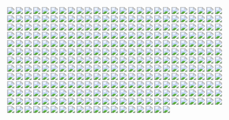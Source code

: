 <img src='./Picture-Directory/56 - 1WjgBCo.jpg'>
<img src='./Picture-Directory/22 - lzDIgxy.jpg'>
<img src='./Picture-Directory/13 - 00ETUwD.jpg'>
<img src='./Picture-Directory/06 - WfZV0QW.jpg'>
<img src='./Picture-Directory/02 - G4xUAWx.jpg'>
<img src='./Picture-Directory/21 - vqpeClQ.jpg'>
<img src='./Picture-Directory/18 - 1PbaG5n.jpg'>
<img src='./Picture-Directory/26 - rtQB4zT.jpg'>
<img src='./Picture-Directory/hakuna001_by_pixelkitties-d9z01iz.png'>
<img src='./Picture-Directory/simon-liechti-boba-fett-01-small.jpg'>
<img src='./Picture-Directory/48 - eOVQrAn.jpg'>
<img src='./Picture-Directory/59 - idPWYku.jpg'>
<img src='./Picture-Directory/15 - qeOec8I.jpg'>
<img src='./Picture-Directory/34 - uzQaKy4.jpg'>
<img src='./Picture-Directory/04 - m2syxyy.jpg'>
<img src='./Picture-Directory/gvqjtcV.jpg'>
<img src='./Picture-Directory/darthmaul_web_by_qissus-da27ds6.jpg'>
<img src='./Picture-Directory/5 - The Empire Strikes Back.jpg'>
<img src='./Picture-Directory/39 - EeSHQTE.jpg'>
<img src='./Picture-Directory/59 - 4ESbWh4.jpg'>
<img src='./Picture-Directory/the_force_awakens_by_cylonka-d9lfomf.jpg'>
<img src='./Picture-Directory/23 - ckcK4Tj.jpg'>
<img src='./Picture-Directory/1seHTdr.jpg'>
<img src='./Picture-Directory/16 - OoTEqcB.jpg'>
<img src='./Picture-Directory/35 - qb6jXXm.jpg'>
<img src='./Picture-Directory/55 - bWozweg.jpg'>
<img src='./Picture-Directory/darth_maul__ravager__by_soulstryder210-d9tgsk5.jpg'>
<img src='./Picture-Directory/09 - ncXoqup.jpg'>
<img src='./Picture-Directory/38 - oy3akqm.jpg'>
<img src='./Picture-Directory/62 - p2p8vkW.jpg'>
<img src='./Picture-Directory/70e43775e50767efe220b50bbe5de195-d3jmfsu.jpg'>
<img src='./Picture-Directory/57 - i7ij3KF.jpg'>
<img src='./Picture-Directory/66 - TIE Fighter.jpg'>
<img src='./Picture-Directory/74 - pfNBa6m.jpg'>
<img src='./Picture-Directory/20 - pRESzRv.jpg'>
<img src='./Picture-Directory/22 - uv2TuK0.jpg'>
<img src='./Picture-Directory/10 - rN3KVr7.jpg'>
<img src='./Picture-Directory/56 - JLBsdbi.jpg'>
<img src='./Picture-Directory/10 - 6fKpkXB.jpg'>
<img src='./Picture-Directory/afGiCjX.jpg'>
<img src='./Picture-Directory/13 - GdwwIo2.jpg'>
<img src='./Picture-Directory/43 - hQpcaFU.jpg'>
<img src='./Picture-Directory/01 - M6I1Q95.jpg'>
<img src='./Picture-Directory/56 - XGDPZCa.jpg'>
<img src='./Picture-Directory/2 - Attack of the Clones.jpg'>
<img src='./Picture-Directory/67 - fatjdtc.jpg'>
<img src='./Picture-Directory/pCrsRmm.jpg'>
<img src='./Picture-Directory/Wpi1OfW.png'>
<img src='./Picture-Directory/67 - fcR9rxY.jpg'>
<img src='./Picture-Directory/mz1HITu.jpg'>
<img src='./Picture-Directory/4 - A New Hope.jpg'>
<img src='./Picture-Directory/72 - 6ueeHFC.jpg'>
<img src='./Picture-Directory/04 - gNLvKfg.jpg'>
<img src='./Picture-Directory/christian-waggoner-2016-05-14-20-27-52.jpg'>
<img src='./Picture-Directory/42 - s7VVQdI.jpg'>
<img src='./Picture-Directory/Ch8qdxRW0AA0K4v.jpg'>
<img src='./Picture-Directory/juan-martin-wallpaper.jpg'>
<img src='./Picture-Directory/14 - fbXU43D.jpg'>
<img src='./Picture-Directory/51 - LZI0bUC.jpg'>
<img src='./Picture-Directory/57 - t7gC1bh.jpg'>
<img src='./Picture-Directory/sq8m6GH.jpg'>
<img src='./Picture-Directory/star_wars__generations_by_daekazu-d9pke9v.jpg'>
<img src='./Picture-Directory/the_inquisitor_by_darthtemoc-d81hefq.jpg'>
<img src='./Picture-Directory/60 - zMNNDV3.jpg'>
<img src='./Picture-Directory/44 - mIXRwa8.jpg'>
<img src='./Picture-Directory/52 - 7baA4eW.jpg'>
<img src='./Picture-Directory/47 - gv8Rahg.jpg'>
<img src='./Picture-Directory/11 - LkLgpha.jpg'>
<img src='./Picture-Directory/51 - 1Jv8JNV.jpg'>
<img src='./Picture-Directory/20 - YcfwNBV.jpg'>
<img src='./Picture-Directory/02 - CQG5FKx.jpg'>
<img src='./Picture-Directory/32 - XUTBivf.jpg'>
<img src='./Picture-Directory/06 - y3x5ATp.png'>
<img src='./Picture-Directory/44 - fhzHbf0.jpg'>
<img src='./Picture-Directory/15 - UTcsNQO.jpg'>
<img src='./Picture-Directory/36 - M4exYUR.jpg'>
<img src='./Picture-Directory/11 - pXSe9Xa.jpg'>
<img src='./Picture-Directory/58 - ICVMVrl.jpg'>
<img src='./Picture-Directory/star_wars___the_pursuit_by_graphix17-d9w1jqm.png'>
<img src='./Picture-Directory/68 - k70Dlp4.jpg'>
<img src='./Picture-Directory/maul_wip_by_uncannyknack-d9xrjkz.jpg'>
<img src='./Picture-Directory/15 - GmN0Cq4.jpg'>
<img src='./Picture-Directory/kevin-mckenna-shadow-of-the-master.jpg'>
<img src='./Picture-Directory/cristi-balanescu-cristib-nexusofpower.jpg'>
<img src='./Picture-Directory/57 - 86LzSgt.jpg'>
<img src='./Picture-Directory/48 - 2L9Klwe.jpg'>
<img src='./Picture-Directory/07 - UtEQQdy.jpg'>
<img src='./Picture-Directory/18 - P7ULTkU.jpg'>
<img src='./Picture-Directory/74 - Y669oN0.jpg'>
<img src='./Picture-Directory/16 - e8I351w.jpg'>
<img src='./Picture-Directory/50 - Ve3WYUj.jpg'>
<img src='./Picture-Directory/48 - iO5U6gm.jpg'>
<img src='./Picture-Directory/clone_wars_by_papayoufr-d49mq85.jpg'>
<img src='./Picture-Directory/18 - 7HVSQuN.jpg'>
<img src='./Picture-Directory/49 - h4kJlT2.jpg'>
<img src='./Picture-Directory/39 - JDJMMM2.jpg'>
<img src='./Picture-Directory/05 - dbQGQ0L.jpg'>
<img src='./Picture-Directory/33 - kzqyxJK.jpg'>
<img src='./Picture-Directory/D5friaT.jpg'>
<img src='./Picture-Directory/71 - YSEi38m.jpg'>
<img src='./Picture-Directory/41 - mFvGh0O.png'>
<img src='./Picture-Directory/vlINW4Z.jpg'>
<img src='./Picture-Directory/11 - IPvlegE.jpg'>
<img src='./Picture-Directory/29 - UVdF8nt.jpg'>
<img src='./Picture-Directory/63 - sg09hzg.jpg'>
<img src='./Picture-Directory/61 - mddYFHW.jpg'>
<img src='./Picture-Directory/31 - yOXR9Sc.jpg'>
<img src='./Picture-Directory/1 - The Phantom Menace.jpg'>
<img src='./Picture-Directory/episode_viii_luke_by_800poundproductions-da1gt94.jpg'>
<img src='./Picture-Directory/38 - n0t9NJ5.jpg'>
<img src='./Picture-Directory/05 - n0Xm4lg.jpg'>
<img src='./Picture-Directory/NSaXUS6.png'>
<img src='./Picture-Directory/47 - 6HNlRpV.jpg'>
<img src='./Picture-Directory/66 - ys8WAjI.jpg'>
<img src='./Picture-Directory/10 - 6nOEYTR.jpg'>
<img src='./Picture-Directory/39 - Wy8sX8L.jpg'>
<img src='./Picture-Directory/17 - 1iTMzyJ.jpg'>
<img src='./Picture-Directory/51 - jZyHKRg.jpg'>
<img src='./Picture-Directory/alfonso-pardo-martinez-sw-portrait01-low.jpg'>
<img src='./Picture-Directory/53 - MOwYpDe.jpg'>
<img src='./Picture-Directory/josh-robinson-maythe4thbwithyou.jpg'>
<img src='./Picture-Directory/76 - 1qBIY0F.jpg'>
<img src='./Picture-Directory/18 - UvGUfOr.jpg'>
<img src='./Picture-Directory/60 - 7BHZhlA.jpg'>
<img src='./Picture-Directory/40 - 1jiayvm.jpg'>
<img src='./Picture-Directory/53 - uk4GMmi.jpg'>
<img src='./Picture-Directory/12 - dyFjAeV.jpg'>
<img src='./Picture-Directory/22 - LGIdNZq.jpg'>
<img src='./Picture-Directory/36 - JoDQ1Nb.jpg'>
<img src='./Picture-Directory/37 - hvHtMdL.jpg'>
<img src='./Picture-Directory/captain_rex_by_robert_shane-d879q6l (1).jpg'>
<img src='./Picture-Directory/73 - 8QeKdsq.jpg'>
<img src='./Picture-Directory/03 - sFnCpS1.jpg'>
<img src='./Picture-Directory/LeIdVyp.jpg'>
<img src='./Picture-Directory/53 - vlozy0c.jpg'>
<img src='./Picture-Directory/01 - MmbqRrT.jpg'>
<img src='./Picture-Directory/29 - fmq9bBJ.jpg'>
<img src='./Picture-Directory/24 - tcD9kwI.jpg'>
<img src='./Picture-Directory/cda20e449b0f3fd63035d1ee35a2b4cb-d9tff62.jpg'>
<img src='./Picture-Directory/crystal-sully-revengebycrystalsully.jpg'>
<img src='./Picture-Directory/25 - pH9Q41q.jpg'>
<img src='./Picture-Directory/20 - SQ60M8u.jpg'>
<img src='./Picture-Directory/3 - Revenge of the Sith.jpg'>
<img src='./Picture-Directory/46 - Zimt2pf.jpg'>
<img src='./Picture-Directory/48 - LApxo7k.jpg'>
<img src='./Picture-Directory/02 - dqfOSJD.jpg'>
<img src='./Picture-Directory/43 - 7QSAagN.jpg'>
<img src='./Picture-Directory/cecilia-g-f-darthrevan.jpg'>
<img src='./Picture-Directory/pm2Lozd.jpg'>
<img src='./Picture-Directory/23 - FDuhex0.jpg'>
<img src='./Picture-Directory/09 - 0qLxdbp.jpg'>
<img src='./Picture-Directory/45 - 1oVCMSB.jpg'>
<img src='./Picture-Directory/62 - XZh3SUC.jpg'>
<img src='./Picture-Directory/30 - TTGIcoM.jpg'>
<img src='./Picture-Directory/08 - MRSwNfi.jpg'>
<img src='./Picture-Directory/star+wars+through+the+wreckage.jpg'>
<img src='./Picture-Directory/41 - DvUSbYd.jpg'>
<img src='./Picture-Directory/29 - qPvfQ3a.jpg'>
<img src='./Picture-Directory/5Z84DKN.jpg'>
<img src='./Picture-Directory/RzSQPS6.jpg'>
<img src='./Picture-Directory/32 - RsoqZar.jpg'>
<img src='./Picture-Directory/13 - XqmV1MJ.jpg'>
<img src='./Picture-Directory/49 - XjLs9Ec.jpg'>
<img src='./Picture-Directory/vadersplat_by_deviantapplestudios-d9550f8.jpg'>
<img src='./Picture-Directory/36 - 82HbYlp.jpg'>
<img src='./Picture-Directory/ancient_order_by_adamburn-d9ku80b.jpg'>
<img src='./Picture-Directory/07 - NRJgAIo.jpg'>
<img src='./Picture-Directory/rodrigo-galdino-1.jpg'>
<img src='./Picture-Directory/41 - h6CUpb6.jpg'>
<img src='./Picture-Directory/03 - cWinFdO.jpg'>
<img src='./Picture-Directory/40 - WCSxRjx.jpg'>
<img src='./Picture-Directory/26 - v3cZNQf.jpg'>
<img src='./Picture-Directory/38 - KeT5KrI.jpg'>
<img src='./Picture-Directory/28 - EzmJdkK.jpg'>
<img src='./Picture-Directory/72 - XgLHPfg.jpg'>
<img src='./Picture-Directory/tumblr_o0se10xPRh1u4lxsro2_1280.jpg'>
<img src='./Picture-Directory/42 - QrkEA6b.jpg'>
<img src='./Picture-Directory/39 - ile8r3h.jpg'>
<img src='./Picture-Directory/sw_fan_art_by_danai_k-d66g7p4.jpg'>
<img src='./Picture-Directory/christian-piccolo-solo-final-post-notext.jpg'>
<img src='./Picture-Directory/25 - tUQ4xPX.jpg'>
<img src='./Picture-Directory/6 - Return of the Jedi.jpg'>
<img src='./Picture-Directory/vincent-tanguay-saintgenesis-darth-rey.jpg'>
<img src='./Picture-Directory/23 - U4U1AbT.jpg'>
<img src='./Picture-Directory/40 - oPEgWCc.jpg'>
<img src='./Picture-Directory/14 - k8kRTdE.jpg'>
<img src='./Picture-Directory/32 - 3rEyp81.jpg'>
<img src='./Picture-Directory/13 - NuM1CVA.jpg'>
<img src='./Picture-Directory/52 - 4P53bug.jpg'>
<img src='./Picture-Directory/71 - kSwUqMu.jpg'>
<img src='./Picture-Directory/JuOpsei.jpg'>
<img src='./Picture-Directory/41 - MpGk6wz.jpg'>
<img src='./Picture-Directory/fPB5lkc.jpg'>
<img src='./Picture-Directory/15 - M9BmBeh.jpg'>
<img src='./Picture-Directory/54 - pcMYz0L.jpg'>
<img src='./Picture-Directory/51 - RzUPrzg.jpg'>
<img src='./Picture-Directory/gus-mendonca-gm-firstorder-tieinterceptors.jpg'>
<img src='./Picture-Directory/45 - 89q0xBW.jpg'>
<img src='./Picture-Directory/50 - fq1Data.jpg'>
<img src='./Picture-Directory/43 - EXqhKGT.jpg'>
<img src='./Picture-Directory/PTZHdoq.jpg'>
<img src='./Picture-Directory/34 - hMNFdik.jpg'>
<img src='./Picture-Directory/28 - 2IGKEnH.png'>
<img src='./Picture-Directory/20 - v4n7jeB.jpg'>
<img src='./Picture-Directory/05 - 4uqCBu9.jpg'>
<img src='./Picture-Directory/08 - YR1TeT4.jpg'>
<img src='./Picture-Directory/28 - 9i2xpUo.jpg'>
<img src='./Picture-Directory/04 - vKIn6Y3.jpg'>
<img src='./Picture-Directory/32 - 84y8hda.jpg'>
<img src='./Picture-Directory/APACpr7.png'>
<img src='./Picture-Directory/33 - mikNH5d.jpg'>
<img src='./Picture-Directory/eBrkcX5.jpg'>
<img src='./Picture-Directory/tumblr_o5y55eoU1j1sk51m7o1_1280.jpg'>
<img src='./Picture-Directory/08 - C0EVsYp.jpg'>
<img src='./Picture-Directory/30 - 2R9xUd0.jpg'>
<img src='./Picture-Directory/aaron-mcbride-12185030-10208004298011441-1347009825795762880-o.jpg'>
<img src='./Picture-Directory/02 - rHm6wWD.jpg'>
<img src='./Picture-Directory/49 - R6O6LNV.jpg'>
<img src='./Picture-Directory/54 - tAexzUd.jpg'>
<img src='./Picture-Directory/47 - 52qxIne.jpg'>
<img src='./Picture-Directory/46 - vO9mF5S.jpg'>
<img src='./Picture-Directory/06 - MmGBqVM.png'>
<img src='./Picture-Directory/64 - 8qSqbWJ.jpg'>
<img src='./Picture-Directory/31 - F7LzS1K.jpg'>
<img src='./Picture-Directory/65 - S2s3FaV.jpg'>
<img src='./Picture-Directory/03 - JTjy2Of.jpg'>
<img src='./Picture-Directory/aaron-mcbride-20822-10206281666186722-6443139003106845627-n.jpg'>
<img src='./Picture-Directory/62 - UEtTF31.jpg'>
<img src='./Picture-Directory/42 - iKOwzFi.jpg'>
<img src='./Picture-Directory/54 - q2DHA4W.jpg'>
<img src='./Picture-Directory/70 - MfaHUiO.jpg'>
<img src='./Picture-Directory/07 - wdIlgiT.jpg'>
<img src='./Picture-Directory/66 - 1HknqmB.jpg'>
<img src='./Picture-Directory/r6vJKzI.jpg'>
<img src='./Picture-Directory/37 - sx2602i.jpg'>
<img src='./Picture-Directory/63 - QY0KqS6.png'>
<img src='./Picture-Directory/04 - DEPvTPZ.jpg'>
<img src='./Picture-Directory/21 - u2rSYo2.jpg'>
<img src='./Picture-Directory/21 - iMxtvf3.jpg'>
<img src='./Picture-Directory/14 - MqGwl19.jpg'>
<img src='./Picture-Directory/30 - HmpoIgw.jpg'>
<img src='./Picture-Directory/17 - VEbsVce.jpg'>
<img src='./Picture-Directory/27 - p2oiSom.jpg'>
<img src='./Picture-Directory/43 - 5PuwFuy.jpg'>
<img src='./Picture-Directory/99_by_dzikawa-d9ko812.jpg'>
<img src='./Picture-Directory/09 - QyH8PDy.jpg'>
<img src='./Picture-Directory/36 - wIoxxL7.jpg'>
<img src='./Picture-Directory/jedi_and_jedi_lite_by_hollyoakhill-d9qpafb.jpg'>
<img src='./Picture-Directory/37 - ptszR3D.jpg'>
<img src='./Picture-Directory/34 - 1xe1da8.jpg'>
<img src='./Picture-Directory/19 - FdBvduy.jpg'>
<img src='./Picture-Directory/dan-luvisi-restorationluvisifett.jpg'>
<img src='./Picture-Directory/27 - IOUqD50.jpg'>
<img src='./Picture-Directory/46 - GAhrYBi.jpg'>
<img src='./Picture-Directory/01 - OuSizUw.jpg'>
<img src='./Picture-Directory/__yoda_my_name_is___by_lehuss-da2ednq.jpg'>
<img src='./Picture-Directory/timur-dairbayev-starwars.jpg'>
<img src='./Picture-Directory/renato-scicchitano-screen-final.jpg'>
<img src='./Picture-Directory/30 - Xui6IK9.jpg'>
<img src='./Picture-Directory/63 - EVm47Hz.jpg'>
<img src='./Picture-Directory/tumblr_nkib9zQIAG1u4lxsro1_1280.jpg'>
<img src='./Picture-Directory/09 - P31lorx.jpg'>
<img src='./Picture-Directory/35 - Gb5ZYA2.jpg'>
<img src='./Picture-Directory/42 - IdQJQlV.jpg'>
<img src='./Picture-Directory/49 - 4XhD2kv.jpg'>
<img src='./Picture-Directory/33 - ukIboMx.jpg'>
<img src='./Picture-Directory/35 - jrLalQL.jpg'>
<img src='./Picture-Directory/esteban-barrientos-ahsoka.jpg'>
<img src='./Picture-Directory/14 - VyZJPE8.jpg'>
<img src='./Picture-Directory/73 - I36rrfr.jpg'>
<img src='./Picture-Directory/12 - K7XIsri.jpg'>
<img src='./Picture-Directory/40 - 3SqwU9H.jpg'>
<img src='./Picture-Directory/WQixz51.png'>
<img src='./Picture-Directory/75 - Sn0hJWR.jpg'>
<img src='./Picture-Directory/lady_jedi__rey_by_fouetfou-d9v8qsy.png'>
<img src='./Picture-Directory/22 - tCj8uhf.jpg'>
<img src='./Picture-Directory/07 - FYvOt6J.jpg'>
<img src='./Picture-Directory/luca-merli-sands-of-jakku.jpg'>
<img src='./Picture-Directory/e8568033427317.56aa8c6585175.png'>
<img src='./Picture-Directory/mjhbrXu.jpg'>
<img src='./Picture-Directory/W3UUxvY.jpg'>
<img src='./Picture-Directory/65 - QDhAsQq.jpg'>
<img src='./Picture-Directory/16 - wx6hNBR.jpg'>
<img src='./Picture-Directory/65 - xwing.jpg'>
<img src='./Picture-Directory/19 - OIftxOQ.jpg'>
<img src='./Picture-Directory/06 - PEwsHFr.jpg'>
<img src='./Picture-Directory/2McHDAo.jpg'>
<img src='./Picture-Directory/StarWars Stitch.jpg'>
<img src='./Picture-Directory/27 - V9frQxh.jpg'>
<img src='./Picture-Directory/24 - ut90LX5.jpg'>
<img src='./Picture-Directory/e4bc4ceae15f52e431ebdd898d26f36e-d7fdw5e.jpg'>
<img src='./Picture-Directory/19 - UhlFYSE.jpg'>
<img src='./Picture-Directory/08 - FmlM7Fj.jpg'>
<img src='./Picture-Directory/01 - O8876hB.jpg'>
<img src='./Picture-Directory/31 - wuasgk5.jpg'>
<img src='./Picture-Directory/33 - yiYtEm3.jpg'>
<img src='./Picture-Directory/ce29c37a2cf8f54c483e352c5996014f.jpg'>
<img src='./Picture-Directory/34 - t7kv6rH.jpg'>
<img src='./Picture-Directory/52 - KKO9v6Z.jpg'>
<img src='./Picture-Directory/11 - ACCMVG6.jpg'>
<img src='./Picture-Directory/52 - 8smPbXw.jpg'>
<img src='./Picture-Directory/5ZwPh1g.jpg'>
<img src='./Picture-Directory/T0Jl1dN.jpg'>
<img src='./Picture-Directory/64 - g0fiWNK.jpg'>
<img src='./Picture-Directory/kylo_ren_by_torynji-da1qg19.jpg'>
<img src='./Picture-Directory/03 - glS1UUq.jpg'>
<img src='./Picture-Directory/adam-roush-sw-snips-4-w.jpg'>
<img src='./Picture-Directory/carmen-cornet-gri.jpg'>
<img src='./Picture-Directory/59 - k0nNLPJ.jpg'>
<img src='./Picture-Directory/60 - fg6gTbM.jpg'>
<img src='./Picture-Directory/rey__lady_of_the_sith_by_cobaltplasma-da1hf7n.jpg'>
<img src='./Picture-Directory/69 - TScStjh.jpg'>
<img src='./Picture-Directory/12 - iUGFHJr.jpg'>
<img src='./Picture-Directory/46 - 0yZzPsB.jpg'>
<img src='./Picture-Directory/55 - duBEalK.jpg'>
<img src='./Picture-Directory/nagy-norbert-millennium-falcon.jpg'>
<img src='./Picture-Directory/61 - xcXQuB0.jpg'>
<img src='./Picture-Directory/19 - mQyOhp5.jpg'>
<img src='./Picture-Directory/LjJeHqE.jpg'>
